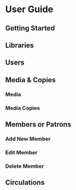# User Guide

## Getting Started

## Libraries

## Users


## Media & Copies

### Media

### Media Copies

## Members or Patrons

### Add New Member

### Edit Member

### Delete Member

## Circulations



